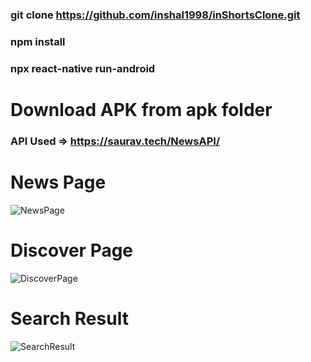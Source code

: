 ### git clone https://github.com/inshal1998/inShortsClone.git
### npm install 
### npx react-native run-android

# Download APK from apk folder

### API Used => https://saurav.tech/NewsAPI/

# News Page
![NewsPage](https://user-images.githubusercontent.com/52628550/153737767-22225ac5-7dce-45de-8425-13e408d3cd57.jpeg)

# Discover Page
![DiscoverPage](https://user-images.githubusercontent.com/52628550/153737830-3620e4a3-de58-48a2-aa95-1ae0bc911850.jpeg)

# Search Result
![SearchResult](https://user-images.githubusercontent.com/52628550/153737843-82ac1eb1-c7dd-4929-b944-a0ecd338dba6.jpeg)
